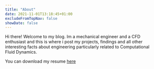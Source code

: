 ```yaml
---
title: "About"
date: 2021-11-01T13:18:45+01:00
excludeFromTopNav: false
showDate: false
---
```


Hi there! Welcome to my blog. Im a mechanical engineer and a CFD enthusiast and this is where i post my projects, findings and all other interesting facts about engineering particularly related to Computational Fluid Dynamics.

You can download my resume [here](https://drive.google.com/file/d/1hiFBAJ9CDbnZxrj7H2pedSLDxd9jZgcf/view?usp=sharing)